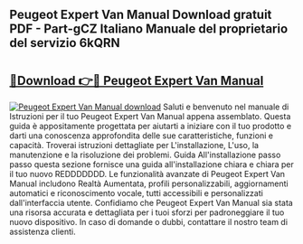 ## Peugeot Expert Van Manual Download gratuit PDF - Part-gCZ Italiano Manuale del proprietario del servizio 6kQRN

# <h2><a href="http://dfg9hv.blite.top/?on=Peugeot+Expert+Van+Manual">🔗Download 👉🔴 Peugeot Expert Van Manual</a></h2>

[![Peugeot Expert Van Manual download](https://i.imgur.com/lujVjoI.png)](http://dfg9hv.blite.top/?on=Peugeot+Expert+Van+Manual)
Saluti e benvenuto nel manuale di Istruzioni per il tuo Peugeot Expert Van Manual appena assemblato. Questa guida è appositamente progettata per aiutarti a iniziare con il tuo prodotto e darti una conoscenza approfondita delle sue caratteristiche, funzioni e capacità. Troverai istruzioni dettagliate per L'installazione, L'uso, la manutenzione e la risoluzione dei problemi. Guida All'installazione passo passo questa sezione fornisce una guida all'installazione chiara e chiara per il tuo nuovo REDDDDDDD. Le funzionalità avanzate di Peugeot Expert Van Manual includono Realtà Aumentata, profili personalizzabili, aggiornamenti automatici e riconoscimento vocale, tutti accessibili e personalizzati dall'interfaccia utente. Confidiamo che Peugeot Expert Van Manual sia stata una risorsa accurata e dettagliata per i tuoi sforzi per padroneggiare il tuo nuovo dispositivo. In caso di domande o dubbi, contattare il nostro team di assistenza clienti.
